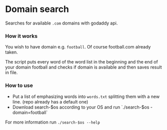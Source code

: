 # Domain search
Searches for available `.com` domains with godaddy api.

### How it works
You wish to have domain e.g. `football`. Of course football.com already taken.

The script puts every word of the word list in the beginning and the end of your domain football
 and checks if domain is available and then saves result in file.

### How to use
* Put a list of emphasizing words into `words.txt` splitting them with a new line. (repo already has a default one)
* Download search-$os according to your OS and run `./search-$os -domain=football`

For more information run `./search-$os --help`